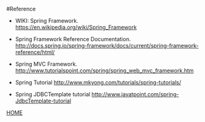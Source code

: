 #Reference

- WIKI: Spring Framework. https://en.wikipedia.org/wiki/Spring_Framework  

- Spring Framework Reference Documentation. http://docs.spring.io/spring-framework/docs/current/spring-framework-reference/html/  

- Spring MVC Framework. http://www.tutorialspoint.com/spring/spring_web_mvc_framework.htm

- Spring Tutorial http://www.mkyong.com/tutorials/spring-tutorials/  

- Spring JDBCTemplate tutorial http://www.javatpoint.com/spring-JdbcTemplate-tutorial


[HOME](README.md)
